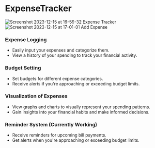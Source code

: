 # ExpenseTracker

![Screenshot 2023-12-15 at 16-59-32 Expense Tracker](https://github.com/Yshprajapti18/ExpenseTracker/assets/128960060/2ba3dd66-d02f-42fa-9277-8f4a63e9c808)
![Screenshot 2023-12-15 at 17-01-01 Add Expense](https://github.com/Yshprajapti18/ExpenseTracker/assets/128960060/d24ff990-b806-45a9-a090-fae9e0bfa2f9)


### Expense Logging

- Easily input your expenses and categorize them.
- View a history of your spending to track your financial activity.

### Budget Setting

- Set budgets for different expense categories.
- Receive alerts if you're approaching or exceeding budget limits.

### Visualization of Expenses

- View graphs and charts to visually represent your spending patterns.
- Gain insights into your financial habits and make informed decisions.

### Reminder System (Currently Working)

- Receive reminders for upcoming bill payments.
- Get alerts when you're approaching or exceeding budget limits.

